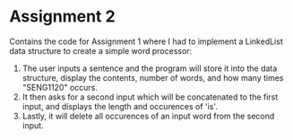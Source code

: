 # Assignment 2
Contains the code for Assignment 1 where I had to implement a LinkedList data structure to create a simple word processor:
1. The user inputs a sentence and the program will store it into the data structure, display the contents, number of words, and how many times  "SENG1120" occurs. 
2. It then asks for a second input which will be concatenated to the first input, and displays the length and occurences of 'is'. 
3. Lastly, it will delete all occurences of an input word from the second input.
